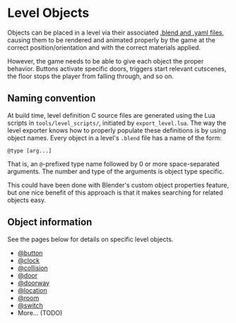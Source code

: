 # Level Objects

Objects can be placed in a level via their associated
[.blend and .yaml files](../file_formats.md), causing them to be rendered and
animated properly by the game at the correct position/orientation and with the
correct materials applied.

However, the game needs to be able to give each object the proper behavior.
Buttons activate specific doors, triggers start relevant cutscenes, the floor
stops the player from falling through, and so on.

## Naming convention

At build time, level definition C source files are generated using the Lua
scripts in `tools/level_scripts/`, initiated by `export_level.lua`. The way the
level exporter knows how to properly populate these definitions is by using
object names. Every object in a level's `.blend` file has a name of the form:
```
@type [arg...]
```

That is, an `@`-prefixed type name followed by 0 or more space-separated
arguments. The number and type of the arguments is object type specific.

This could have been done with Blender's custom object properties feature, but
one nice benefit of this approach is that it makes searching for related objects
easy.

## Object information

See the pages below for details on specific level objects.

* [@button](./button.md)
* [@clock](./clock.md)
* [@collision](./collision.md)
* [@door](./door.md)
* [@doorway](./doorway.md)
* [@location](./location.md)
* [@room](./room.md)
* [@switch](./switch.md)
* More... (TODO)
